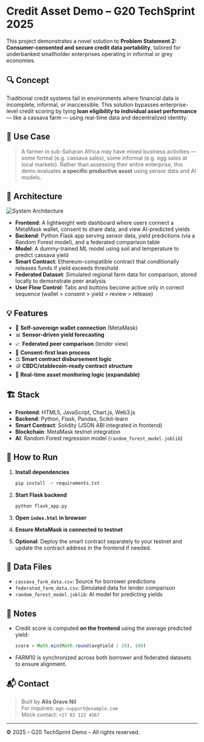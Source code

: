 # Credit Asset Demo – G20 TechSprint 2025

This project demonstrates a novel solution to **Problem Statement 2: Consumer-consented and secure credit data portability**, tailored for underbanked smallholder enterprises operating in informal or grey economies.

## 🔍 Concept

Traditional credit systems fail in environments where financial data is incomplete, informal, or inaccessible. This solution bypasses enterprise-level credit scoring by tying **loan eligibility to individual asset performance** — like a cassava farm — using real-time data and decentralized identity.

## 🎯 Use Case

> A farmer in sub-Saharan Africa may have mixed business activities — some formal (e.g. cassava sales), some informal (e.g. egg sales at local markets). Rather than assessing their entire enterprise, this demo evaluates **a specific productive asset** using sensor data and AI models.

## 🧱 Architecture

![System Architecture](A_system_architecture_diagram_of_a_credit_scoring,.png)

- **Frontend**: A lightweight web dashboard where users connect a MetaMask wallet, consent to share data, and view AI-predicted yields
- **Backend**: Python Flask app serving sensor data, yield predictions (via a Random Forest model), and a federated comparison table
- **Model**: A dummy-trained ML model using soil and temperature to predict cassava yield
- **Smart Contract**: Ethereum-compatible contract that conditionally releases funds if yield exceeds threshold
- **Federated Dataset**: Simulated regional farm data for comparison, stored locally to demonstrate peer analysis
- **User Flow Control**: Tabs and buttons become active only in correct sequence (wallet > consent > yield > review > release)

## 💡 Features

- 🔐 **Self-sovereign wallet connection** (MetaMask)
- 📊 **Sensor-driven yield forecasting**
- 📈 **Federated peer comparison** (lender view)
- 🤝 **Consent-first loan process**
- ⚖️ **Smart contract disbursement logic**
- 🪙 **CBDC/stablecoin-ready contract structure**
- 📶 **Real-time asset monitoring logic (expandable)**

## 🏗️ Stack

- **Frontend**: HTML5, JavaScript, Chart.js, Web3.js
- **Backend**: Python, Flask, Pandas, Scikit-learn
- **Smart Contract**: Solidity (JSON ABI integrated in frontend)
- **Blockchain**: MetaMask testnet integration
- **AI**: Random Forest regression model (`random_forest_model.joblib`)

## 🚀 How to Run

1. **Install dependencies**  
   ```bash
   pip install -r requirements.txt
   ```

2. **Start Flask backend**  
   ```bash
   python flask_app.py
   ```

3. **Open `index.html` in browser**

4. **Ensure MetaMask is connected to testnet**

5. **Optional**: Deploy the smart contract separately to your testnet and update the contract address in the frontend if needed.

## 📁 Data Files

- `cassava_farm_data.csv`: Source for borrower predictions
- `federated_farm_data.csv`: Simulated data for lender comparison
- `random_forest_model.joblib`: AI model for predicting yields

## 📌 Notes

- Credit score is computed **on the frontend** using the average predicted yield:
  ```js
  score = Math.min(Math.round(avgYield / 20), 100)
  ```
- FARM10 is synchronized across both borrower and federated datasets to ensure alignment.

## 📬 Contact

> Built by **Alis Grave Nil**  
> For inquiries: `agn-support@example.com`  
> Mock contact: `+27 83 123 4567`

---

© 2025 – G20 TechSprint Demo – All rights reserved.
